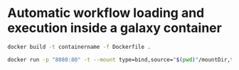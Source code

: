 # Automatic workflow loading and execution inside a galaxy container




```sh
docker build -t containername -f Dockerfile .
```


```sh
docker run -p "8080:80" -t --mount type=bind,source="$(pwd)"/mountDir,target=/mountDir containername 
```

